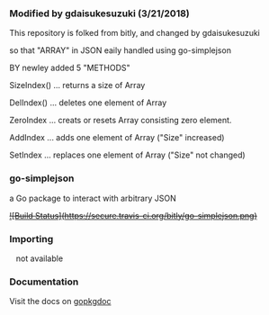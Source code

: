 ### Modified by gdaisukesuzuki (3/21/2018)

This repository is folked from bitly, and changed by gdaisukesuzuki 

so that "ARRAY" in JSON eaily handled using go-simplejson

BY newley added 5 "METHODS"

SizeIndex() ... returns a size of Array

DelIndex() ... deletes one element of Array

ZeroIndex ... creats or resets Array consisting zero element.

AddIndex ... adds one element of Array     ("Size" increased)

SetIndex ... replaces one element of Array ("Size" not changed)


### go-simplejson

a Go package to interact with arbitrary JSON

~~[![Build Status]~~~~(https://secure.travis-ci.org/bitly/go-simplejson.png)~~~~](http://travis-ci.org/bitly/go-simplejson)~~

### Importing

    not available 

### Documentation

Visit the docs on [gopkgdoc](http://godoc.org/github.com/bitly/go-simplejson)
